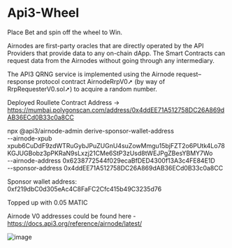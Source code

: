 # Api3-Wheel

Place Bet and spin off the wheel to Win.

Airnodes are first-party oracles that are directly operated by the API Providers that provide data to any on-chain dApp. The Smart Contracts can request data from the Airnodes without going through any intermediary.

The API3 QRNG service is implemented using the Airnode request–response protocol contract AirnodeRrpV0➚ (by way of RrpRequesterV0.sol➚) to acquire a random number.

Deployed Roullete Contract Address -> https://mumbai.polygonscan.com/address/0x4ddEE71A512758DC26A869dAB36ECd0B33c0a8CC

npx @api3/airnode-admin derive-sponsor-wallet-address \
  --airnode-xpub xpub6CuDdF9zdWTRuGybJPuZUGnU4suZowMmgu15bjFZT2o6PUtk4Lo78KGJUGBobz3pPKRaN9sLxzj21CMe6StP3zUsd8tWEJPgZBesYBMY7Wo \
  --airnode-address 0x6238772544f029ecaBfDED4300f13A3c4FE84E1D \
  --sponsor-address 0x4ddEE71A512758DC26A869dAB36ECd0B33c0a8CC
  
Sponsor wallet address: 0xf219dbC0d305eAc4C8FaFC2Cfc415b49C3235d76

Topped up with 0.05 MATIC

Airnode V0 addresses could be found here - https://docs.api3.org/reference/airnode/latest/

![image](https://github.com/legendarykamal/Api3-Wheel/assets/95926324/251d9ca1-cc8a-4774-b7cc-d74706005670)
